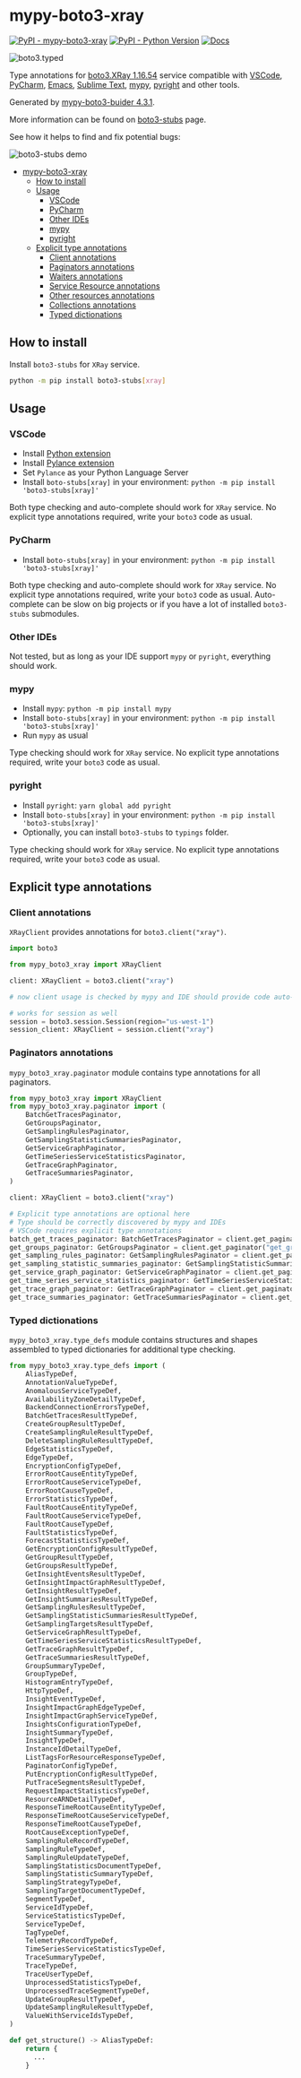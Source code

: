 # mypy-boto3-xray

[![PyPI - mypy-boto3-xray](https://img.shields.io/pypi/v/mypy-boto3-xray.svg?color=blue)](https://pypi.org/project/mypy-boto3-xray)
[![PyPI - Python Version](https://img.shields.io/pypi/pyversions/mypy-boto3-xray.svg?color=blue)](https://pypi.org/project/mypy-boto3-xray)
[![Docs](https://img.shields.io/readthedocs/mypy-boto3-builder.svg?color=blue)](https://mypy-boto3-builder.readthedocs.io/)

![boto3.typed](https://github.com/vemel/mypy_boto3_builder/raw/master/logo.png)

Type annotations for
[boto3.XRay 1.16.54](https://boto3.amazonaws.com/v1/documentation/api/1.16.54/reference/services/xray.html#XRay) service
compatible with
[VSCode](https://code.visualstudio.com/),
[PyCharm](https://www.jetbrains.com/pycharm/),
[Emacs](https://www.gnu.org/software/emacs/),
[Sublime Text](https://www.sublimetext.com/),
[mypy](https://github.com/python/mypy),
[pyright](https://github.com/microsoft/pyright)
and other tools.

Generated by [mypy-boto3-buider 4.3.1](https://github.com/vemel/mypy_boto3_builder).

More information can be found on [boto3-stubs](https://pypi.org/project/boto3-stubs/) page.

See how it helps to find and fix potential bugs:

![boto3-stubs demo](https://github.com/vemel/mypy_boto3_builder/raw/master/demo.gif)

- [mypy-boto3-xray](#mypy-boto3-xray)
  - [How to install](#how-to-install)
  - [Usage](#usage)
    - [VSCode](#vscode)
    - [PyCharm](#pycharm)
    - [Other IDEs](#other-ides)
    - [mypy](#mypy)
    - [pyright](#pyright)
  - [Explicit type annotations](#explicit-type-annotations)
    - [Client annotations](#client-annotations)
    - [Paginators annotations](#paginators-annotations)
    - [Waiters annotations](#waiters-annotations)
    - [Service Resource annotations](#service-resource-annotations)
    - [Other resources annotations](#other-resources-annotations)
    - [Collections annotations](#collections-annotations)
    - [Typed dictionations](#typed-dictionations)

## How to install

Install `boto3-stubs` for `XRay` service.

```bash
python -m pip install boto3-stubs[xray]
```

## Usage

### VSCode

- Install [Python extension](https://marketplace.visualstudio.com/items?itemName=ms-python.python)
- Install [Pylance extension](https://marketplace.visualstudio.com/items?itemName=ms-python.vscode-pylance)
- Set `Pylance` as your Python Language Server
- Install `boto-stubs[xray]` in your environment: `python -m pip install 'boto3-stubs[xray]'`

Both type checking and auto-complete should work for `XRay` service.
No explicit type annotations required, write your `boto3` code as usual.

### PyCharm

- Install `boto-stubs[xray]` in your environment: `python -m pip install 'boto3-stubs[xray]'`

Both type checking and auto-complete should work for `XRay` service.
No explicit type annotations required, write your `boto3` code as usual.
Auto-complete can be slow on big projects or if you have a lot of installed `boto3-stubs` submodules.

### Other IDEs

Not tested, but as long as your IDE support `mypy` or `pyright`, everything should work.

### mypy

- Install `mypy`: `python -m pip install mypy`
- Install `boto-stubs[xray]` in your environment: `python -m pip install 'boto3-stubs[xray]'`
- Run `mypy` as usual

Type checking should work for `XRay` service.
No explicit type annotations required, write your `boto3` code as usual.

### pyright

- Install `pyright`: `yarn global add pyright`
- Install `boto-stubs[xray]` in your environment: `python -m pip install 'boto3-stubs[xray]'`
- Optionally, you can install `boto3-stubs` to `typings` folder.

Type checking should work for `XRay` service.
No explicit type annotations required, write your `boto3` code as usual.

## Explicit type annotations

### Client annotations

`XRayClient` provides annotations for `boto3.client("xray")`.

```python
import boto3

from mypy_boto3_xray import XRayClient

client: XRayClient = boto3.client("xray")

# now client usage is checked by mypy and IDE should provide code auto-complete

# works for session as well
session = boto3.session.Session(region="us-west-1")
session_client: XRayClient = session.client("xray")
```

### Paginators annotations

`mypy_boto3_xray.paginator` module contains type annotations for all paginators.

```python
from mypy_boto3_xray import XRayClient
from mypy_boto3_xray.paginator import (
    BatchGetTracesPaginator,
    GetGroupsPaginator,
    GetSamplingRulesPaginator,
    GetSamplingStatisticSummariesPaginator,
    GetServiceGraphPaginator,
    GetTimeSeriesServiceStatisticsPaginator,
    GetTraceGraphPaginator,
    GetTraceSummariesPaginator,
)

client: XRayClient = boto3.client("xray")

# Explicit type annotations are optional here
# Type should be correctly discovered by mypy and IDEs
# VSCode requires explicit type annotations
batch_get_traces_paginator: BatchGetTracesPaginator = client.get_paginator("batch_get_traces")
get_groups_paginator: GetGroupsPaginator = client.get_paginator("get_groups")
get_sampling_rules_paginator: GetSamplingRulesPaginator = client.get_paginator("get_sampling_rules")
get_sampling_statistic_summaries_paginator: GetSamplingStatisticSummariesPaginator = client.get_paginator("get_sampling_statistic_summaries")
get_service_graph_paginator: GetServiceGraphPaginator = client.get_paginator("get_service_graph")
get_time_series_service_statistics_paginator: GetTimeSeriesServiceStatisticsPaginator = client.get_paginator("get_time_series_service_statistics")
get_trace_graph_paginator: GetTraceGraphPaginator = client.get_paginator("get_trace_graph")
get_trace_summaries_paginator: GetTraceSummariesPaginator = client.get_paginator("get_trace_summaries")
```







### Typed dictionations

`mypy_boto3_xray.type_defs` module contains structures and shapes assembled
to typed dictionaries for additional type checking.

```python
from mypy_boto3_xray.type_defs import (
    AliasTypeDef,
    AnnotationValueTypeDef,
    AnomalousServiceTypeDef,
    AvailabilityZoneDetailTypeDef,
    BackendConnectionErrorsTypeDef,
    BatchGetTracesResultTypeDef,
    CreateGroupResultTypeDef,
    CreateSamplingRuleResultTypeDef,
    DeleteSamplingRuleResultTypeDef,
    EdgeStatisticsTypeDef,
    EdgeTypeDef,
    EncryptionConfigTypeDef,
    ErrorRootCauseEntityTypeDef,
    ErrorRootCauseServiceTypeDef,
    ErrorRootCauseTypeDef,
    ErrorStatisticsTypeDef,
    FaultRootCauseEntityTypeDef,
    FaultRootCauseServiceTypeDef,
    FaultRootCauseTypeDef,
    FaultStatisticsTypeDef,
    ForecastStatisticsTypeDef,
    GetEncryptionConfigResultTypeDef,
    GetGroupResultTypeDef,
    GetGroupsResultTypeDef,
    GetInsightEventsResultTypeDef,
    GetInsightImpactGraphResultTypeDef,
    GetInsightResultTypeDef,
    GetInsightSummariesResultTypeDef,
    GetSamplingRulesResultTypeDef,
    GetSamplingStatisticSummariesResultTypeDef,
    GetSamplingTargetsResultTypeDef,
    GetServiceGraphResultTypeDef,
    GetTimeSeriesServiceStatisticsResultTypeDef,
    GetTraceGraphResultTypeDef,
    GetTraceSummariesResultTypeDef,
    GroupSummaryTypeDef,
    GroupTypeDef,
    HistogramEntryTypeDef,
    HttpTypeDef,
    InsightEventTypeDef,
    InsightImpactGraphEdgeTypeDef,
    InsightImpactGraphServiceTypeDef,
    InsightsConfigurationTypeDef,
    InsightSummaryTypeDef,
    InsightTypeDef,
    InstanceIdDetailTypeDef,
    ListTagsForResourceResponseTypeDef,
    PaginatorConfigTypeDef,
    PutEncryptionConfigResultTypeDef,
    PutTraceSegmentsResultTypeDef,
    RequestImpactStatisticsTypeDef,
    ResourceARNDetailTypeDef,
    ResponseTimeRootCauseEntityTypeDef,
    ResponseTimeRootCauseServiceTypeDef,
    ResponseTimeRootCauseTypeDef,
    RootCauseExceptionTypeDef,
    SamplingRuleRecordTypeDef,
    SamplingRuleTypeDef,
    SamplingRuleUpdateTypeDef,
    SamplingStatisticsDocumentTypeDef,
    SamplingStatisticSummaryTypeDef,
    SamplingStrategyTypeDef,
    SamplingTargetDocumentTypeDef,
    SegmentTypeDef,
    ServiceIdTypeDef,
    ServiceStatisticsTypeDef,
    ServiceTypeDef,
    TagTypeDef,
    TelemetryRecordTypeDef,
    TimeSeriesServiceStatisticsTypeDef,
    TraceSummaryTypeDef,
    TraceTypeDef,
    TraceUserTypeDef,
    UnprocessedStatisticsTypeDef,
    UnprocessedTraceSegmentTypeDef,
    UpdateGroupResultTypeDef,
    UpdateSamplingRuleResultTypeDef,
    ValueWithServiceIdsTypeDef,
)

def get_structure() -> AliasTypeDef:
    return {
      ...
    }
```
